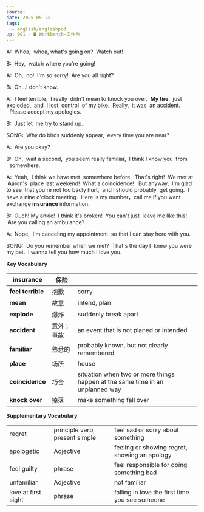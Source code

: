 ```yaml
---
source: 
date: 2025-05-13
tags:
  - english/englishpod
up: 001 - 🖥 Workbench·工作台
---
```

A:  Whoa,  whoa, what's going on?  Watch out!

B:  Hey,  watch where you're going!

A:  Oh,  no!  I'm so sorry!  Are you all right?

B:  Oh...I don't know.

A:  I feel terrible,  I really  didn't mean to knock you over.  **My tire**,  just exploded,  and  I lost  control  of my bike.  Really,  it was  an accident.   Please accept my apologies.

B:  Just let  me try to stand up.

SONG:  Why do birds suddenly appear,  every time you are near?

A:  Are you okay?

B:  Oh,  wait a second,  you seem really familiar,  I think I know you  from   somewhere.

A:  Yeah,  I think we have met  somewhere before.  That's right!  We met at  Aaron's  place last weekend!  What a coincidence!   But anyway,  I'm glad to see  that you're not too badly hurt,  and I should probably  get going.  I have a nine o'clock meeting.  Here is my number，call me if you want exchange **insurance** information.

B:  Ouch! My ankle!  I think it's broken!  You can't just  leave me like this!  Are you calling an ambulance?

A:  Nope,  I'm canceling my appointment  so that I can stay here with you.

SONG:  Do you remember when we met?  That's the day I  knew you were my pet.  I wanna tell you how much I love you.

**Key Vocabulary**

| **insurance**     | 保险    |                                                                               |
| ----------------- | ----- | ----------------------------------------------------------------------------- |
| **feel terrible** | 抱歉    | sorry                                                                         |
| **mean**          | 故意    | intend, plan                                                                  |
| **explode**       | 爆炸    | suddenly break apart                                                          |
| **accident**      | 意外；事故 | an event that is not planed or intended                                       |
| **familiar**      | 熟悉的   | probably known, but not clearly remembered                                    |
| **place**         | 场所    | house                                                                         |
| **coincidence**   | 巧合    | situation when two or more things happen at the same time in an unplanned way |
| **knock over**    | 掉落    | make something fall over                                                      |

**Supplementary Vocabulary**

|   |   |   |
|---|---|---|
|regret|principle verb, present simple|feel sad or sorry about something|
|apologetic|Adjective|feeling or showing regret, showing an apology|
|feel guilty|phrase|feel responsible for doing something bad|
|unfamiliar|Adjective|not familiar|
|love at first sight|phrase|falling in love the first time you see someone|